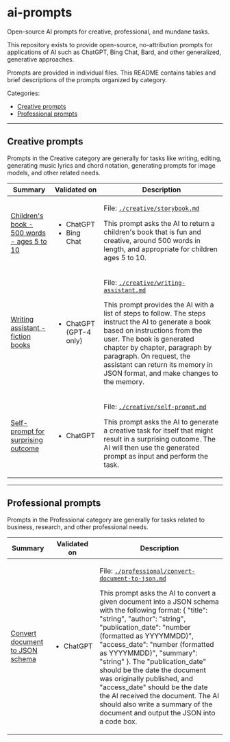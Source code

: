 # ai-prompts
Open-source AI prompts for creative, professional, and mundane tasks.

This repository exists to provide open-source, no-attribution prompts for
applications of AI such as ChatGPT, Bing Chat, Bard, and other generalized, generative
approaches.

Prompts are provided in individual files. This README contains tables and
brief descriptions of the prompts organized by category.

Categories:

- [Creative prompts](#creative-prompts)
- [Professional prompts](#professional-prompts)

---

<h2 id="creative-prompts">Creative prompts</h2>

Prompts in the Creative category are generally for tasks like writing, editing, generating music lyrics and chord notation, generating prompts for image models, and other related needs.

<table>
  <thead>
    <tr>
      <th>
        Summary
      </th>
      <th>
        Validated on
      </th>
      <th>
        Description
      </th>
    </tr>
  </thead>
  <tbody>
    <tr>
      <td>
        <a href="creative/storybook.md">Children's book - 500 words - ages 5 to 10</a>
      </td>
      <td>
        <ul>
          <li>
            ChatGPT
          </li>
          <li>
            Bing Chat
          </li>
        </ul>
      </td>
      <td>
        <p>
          File: <a href="creative/storybook.md"><code>./creative/storybook.md</code></a>
        </p>
        <p>
          This prompt asks the AI to return a children's book that is fun and creative, around 500 words in length, and appropriate for children ages 5 to 10.
        </p>
      </td>
    </tr>
    <tr>
      <td>
        <a href="creative/writing-assistant.md">Writing assistant - fiction books</a>
      </td>
      <td>
        <ul>
          <li>
            ChatGPT (GPT-4 only)
          </li>
        </ul>
      </td>
      <td>
        <p>
          File: <a href="creative/writing-assistant.md"><code>./creative/writing-assistant.md</code></a>
        </p>
        <p>
          This prompt provides the AI with a list of steps to follow. The steps instruct the AI to generate a book based on instructions from the user. The book is generated chapter by chapter, paragraph by paragraph. On request, the assistant can return its memory in JSON format, and make changes to the memory.
        </p>
      </td>
    </tr>
    <tr>
      <td>
        <a href="creative/self-prompt.md">Self-prompt for surprising outcome</a>
      </td>
      <td>
        <ul>
          <li>
            ChatGPT
          </li>
        </ul>
      </td>
      <td>
        <p>
          File: <a href="creative/self-prompt.md"><code>./creative/self-prompt.md</code></a>
        </p>
        <p>
          This prompt asks the AI to generate a creative task for itself that might result in a surprising outcome. The AI will then use the generated prompt as input and perform the task.
        </p>
      </td>
    </tr>
  <tbody>
</table>

---

<h2 id="professional-prompts">Professional prompts</h2>

Prompts in the Professional category are generally for tasks related to business, research, and other professional needs.

<table>
  <thead>
    <tr>
      <th>
        Summary
      </th>
      <th>
        Validated on
      </th>
      <th>
        Description
      </th>
    </tr>
  </thead>
  <tbody>
    <tr>
      <td>
        <a href="professional/convert-document-to-json.md">Convert document to JSON schema</a>
      </td>
      <td>
        <ul>
          <li>
            ChatGPT
          </li>
        </ul>
      </td>
      <td>
        <p>
          File: <a href="professional/convert-document-to-json.md"><code>./professional/convert-document-to-json.md</code></a>
        </p>
        <p>
          This prompt asks the AI to convert a given document into a JSON schema with the following format: { "title": "string", "author": "string", "publication_date": "number (formatted as YYYYMMDD)", "access_date": "number (formatted as YYYYMMDD)", "summary": "string" }. The "publication_date" should be the date the document was originally published, and "access_date" should be the date the AI received the document. The AI should also write a summary of the document and output the JSON into a code box.
        </p>
      </td>
    </tr>
  <tbody>
</table>
